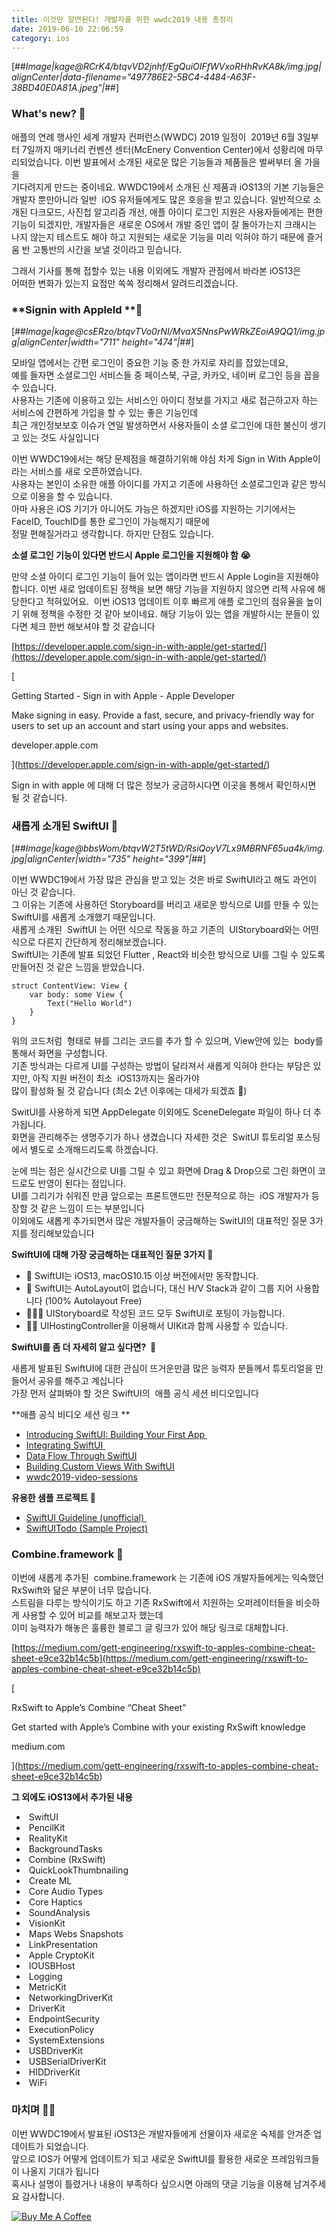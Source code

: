 ```yaml
---
title: 이것만 알면된다! 개발자를 위한 wwdc2019 내용 총정리
date: 2019-06-10 22:06:59
category: ios
---
```



[##_Image|kage@RCrK4/btqvVD2jnhf/EgQuiOIFfWVxoRHhRvKA8k/img.jpg|alignCenter|data-filename="497786E2-5BC4-4484-A63F-38BD40E0A81A.jpeg"|_##]

### **What's new? 🎁**

애플의 연례 행사인 세계 개발자 컨퍼런스(WWDC) 2019 일정이  2019년 6월 3일부터 7일까지 매키너리 컨벤션 센터(McEnery Convention Center)에서 성황리에 마무리되었습니다. 이번 발표에서 소개된 새로운 많은 기능들과 제품들은 벌써부터 올 가을을  
기다려지게 만드는 중이네요. WWDC19에서 소개된 신 제품과 iOS13의 기본 기능들은 개발자 뿐만아니라 일반  iOS 유저들에게도 많은 호응을 받고 있습니다. 일반적으로 소개된 다크모드, 사진첩 알고리즘 개선, 애플 아이디 로그인 지원은 사용자들에게는 편한 기능이 되겠지만, 개발자들은 새로운 OS에서 개발 중인 앱이 잘 돌아가는지 크래시는 나지 않는지 테스트도 해야 하고 지원되는 새로운 기능을 미리 익혀야 하기 때문에 즐거움 반 고통반의 시간을 보낼 것이라고 믿습니다.

그래서 기사를 통해 접할수 있는 내용 이외에도 개발자 관점에서 바라본 iOS13은  
어떠한 변화가 있는지 요점만 쏙쏙 정리해서 알려드리겠습니다.

### **Signin with AppleId **

[##_Image|kage@csERzo/btqvTVo0rNI/MvaX5NnsPwWRkZEoiA9QQ1/img.jpg|alignCenter|width="711" height="474"|_##]

모바일 앱에서는 간편 로그인이 중요한 기능 중 한 가지로 자리를 잡았는데요,   
예를 들자면 소셜로그인 서비스들 중 페이스북, 구글, 카카오, 네이버 로그인 등을 꼽을 수 있습니다.   
사용자는 기존에 이용하고 있는 서비스인 아이디 정보를 가지고 새로 접근하고자 하는 서비스에 간편하게 가입을 할 수 있는 좋은 기능인데   
최근 개인정보보호 이슈가 연일 발생하면서 사용자들이 소셜 로그인에 대한 불신이 생기고 있는 것도 사실입니다 

이번 WWDC19에서는 해당 문제점을 해결하기위해 야심 차게 Sign in With Apple이라는 서비스를 새로 오픈하였습니다.   
사용자는 본인이 소유한 애플 아이디를 가지고 기존에 사용하던 소셜로그인과 같은 방식으로 이용을 할 수 있습니다.   
아마 사용은 iOS 기기가 아니어도 가능은 하겠지만 iOS를 지원하는 기기에서는 FaceID, TouchID를 통한 로그인이 가능해지기 때문에   
정말 편해질거라고 생각합니다. 하지만 단점도 있습니다. 

**소셜 로그인 기능이 있다면 반드시 Apple 로그인을 지원해야 함 😭**

만약 소셜 아이디 로그인 기능이 들어 있는 앱이라면 반드시 Apple Login을 지원해야 합니다. 이번 새로 업데이트된 정책을 보면 해당 기능을 지원하지 않으면 리젝 사유에 해당한다고 적혀있어요.  이번 iOS13 업데이트 이후 빠르게 애플 로그인의 점유율을 높이기 위해 정책을 수정한 것 같아 보이네요. 해당 기능이 있는 앱을 개발하시는 분들이 있다면 체크 한번 해보셔야 할 것 같습니다 

[https://developer.apple.com/sign-in-with-apple/get-started/](https://developer.apple.com/sign-in-with-apple/get-started/)

[

Getting Started - Sign in with Apple - Apple Developer

Make signing in easy. Provide a fast, secure, and privacy-friendly way for users to set up an account and start using your apps and websites.

developer.apple.com



](https://developer.apple.com/sign-in-with-apple/get-started/)

Sign in with apple 에 대해 더 많은 정보가 궁금하시다면 이곳을 통해서 확인하시면 될 것 같습니다. 

### **새롭게 소개된 SwiftUI 💄**

[##_Image|kage@bbsWom/btqvW2T5tWD/RsiQoyV7Lx9MBRNF65ua4k/img.jpg|alignCenter|width="735" height="399"|_##]

이번 WWDC19에서 가장 많은 관심을 받고 있는 것은 바로 SwiftUI라고 해도 과언이 아닌 것 같습니다.   
그 이유는 기존에 사용하던 Storyboard를 버리고 새로운 방식으로 UI를 만들 수 있는 SwiftUI를 새롭게 소개했기 때문입니다.   
새롭게 소개된  SwiftUI 는 어떤 식으로 작동을 하고 기존의  UIStoryboard와는 어떤 식으로 다른지 간단하게 정리해보겠습니다.   
SwiftUI는 기존에 발표 되었던 Flutter , React와 비슷한 방식으로 UI를 그릴 수 있도록 만들어진 것 같은 느낌을 받았습니다.

```
struct ContentView: View {
    var body: some View {
        Text("Hello World")
    }
}
```

위의 코드처럼  형태로 뷰를 그리는 코드를 추가 할 수 있으며, View안에 있는  body를 통해서 화면을 구성합니다.   
기존 방식과는 다르게 UI를 구성하는 방법이 달라져서 새롭게 익혀야 한다는 부담은 있지만, 아직 지원 버전이 최소  iOS13까지는 올라가야  
많이 활성화 될 것 같습니다 (최소 2년 이후에는 대세가 되겠죠 🚀) 

SwitUI를 사용하게 되면 AppDelegate 이외에도 SceneDelegate 파일이 하나 더 추가됩니다.   
화면을 관리해주는 생명주기가 하나 생겼습니다 자세한 것은  SwitUI 튜토리얼 포스팅에서 별도로 소개해드리도록 하겠습니다.  

눈에 띄는 점은 실시간으로 UI를 그릴 수 있고 화면에 Drag & Drop으로 그린 화면이 코드로도 반영이 된다는 점입니다.   
UI를 그리기가 쉬워진 만큼 앞으로는 프론트앤드만 전문적으로 하는  iOS 개발자가 등장할 것 같은 느낌이 드는 부분입니다  
이외에도 새롭게 추가되면서 많은 개발자들이 궁금해하는 SwitUI의 대표적인 질문 3가지를 정리해보았습니다 

**SwiftUI에 대해 가장 궁금해하는 대표적인 질문 3가지 🤔**

-   📱 SwiftUI는 iOS13, macOS10.15 이상 버전에서만 동작합니다. 
-   📐 SwiftUI는 AutoLayout이 없습니다, 대신 H/V Stack과 같이 그룹 지어 사용합니다 (100% Autolayout Free) 
-   👨🏻‍💻 UIStoryboard로 작성된 코드 모두 SwiftUI로 포팅이 가능합니다. 
-   👍🏻 UIHostingController을 이용해서 UIKit과 함께 사용할 수 있습니다. 

  
**SwiftUI를 좀 더 자세히 알고 싶다면?  📝**  
  
새롭게 발표된 SwiftUI에 대한 관심이 뜨거운만큼 많은 능력자 분들께서 튜토리얼을 만들어서 공유를 해주고 계십니다   
가장 먼저 살펴봐야 할 것은 SwiftUI의  애플 공식 세션 비디오입니다   
  

**애플 공식 비디오 세션 링크 **

-   [Introducing SwiftUI: Building Your First App ](https://developer.apple.com/videos/play/wwdc2019/204/)
-   [Integrating SwiftUI ](https://developer.apple.com/videos/play/wwdc2019/231/)
-   [Data Flow Through SwiftUI](https://developer.apple.com/videos/play/wwdc2019/226/)
-   [Building Custom Views With SwiftUI](https://developer.apple.com/videos/play/wwdc2019/237/)
-   [wwdc2019-video-sessions](https://github.com/techinpark/wwdc2019-video-sessions)

**유용한 샘플 프로젝트 🧳**

-   [SwiftUI Guideline (unofficial) ](https://github.com/Jinxiansen/SwiftUI)
-   [SwiftUITodo (Sample Project)](https://github.com/devxoul/SwiftUITodo) 

### **Combine.framework 🧠**

이번에 새롭게 추가된  combine.framework 는 기존에 iOS 개발자들에게는 익숙했던 RxSwift와 닮은 부분이 너무 많습니다.   
스트림을 다루는 방식이기도 하고 기존 RxSwift에서 지원하는 오퍼레이터들을 비슷하게 사용할 수 있어 비교를 해보고자 했는데   
이미 능력자가 해놓은 훌륭한 블로그 글 링크가 있어 해당 링크로 대체합니다.   
  
[https://medium.com/gett-engineering/rxswift-to-apples-combine-cheat-sheet-e9ce32b14c5b](https://medium.com/gett-engineering/rxswift-to-apples-combine-cheat-sheet-e9ce32b14c5b)

[

RxSwift to Apple’s Combine “Cheat Sheet”

Get started with Apple’s Combine with your existing RxSwift knowledge

medium.com



](https://medium.com/gett-engineering/rxswift-to-apples-combine-cheat-sheet-e9ce32b14c5b)

**그 외에도 iOS13에서 추가된 내용**

-    SwiftUI
-    PencilKit
-    RealityKit
-    BackgroundTasks
-    Combine (RxSwift)
-    QuickLookThumbnailing
-    Create ML
-    Core Audio Types
-    Core Haptics
-    SoundAnalysis
-    VisionKit
-    Maps Webs Snapshots
-    LinkPresentation
-    Apple CryptoKit
-    IOUSBHost
-    Logging
-    MetricKit
-    NetworkingDriverKit
-    DriverKit
-    EndpointSecurity
-    ExecutionPolicy
-    SystemExtensions
-    USBDriverKit
-    USBSerialDriverKit
-    HIDDriverKit
-    WiFi

### 마치며 ✍🏻

이번 WWDC19에서 발표된 iOS13은 개발자들에게 선물이자 새로운 숙제를 안겨준 업데이트가 되었습니다.   
앞으로 IOS가 어떻게 업데이트가 되고 새로운 SwiftUI를 활용한 새로운 프레임워크들이 나올지 기대가 됩니다   
혹시나 설명이 틀렸거나 내용이 부족하다 싶으시면 아래의 댓글 기능을 이용해 남겨주세요 감사합니다. 

[![Buy Me A Coffee](https://www.buymeacoffee.com/assets/img/custom_images/black_img.png)](https://www.buymeacoffee.com/techinpark)
